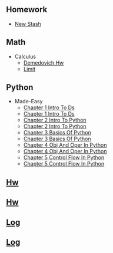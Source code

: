 
## Homework
  * [New Stash](HomeWork/new_stash.py)

## Math
  * Calculus
    * [Demedovich Hw](Math/calculus/demedovich_hw.py)
    * [Limit](Math/calculus/limit.py)

## Python
  * Made-Easy
    * [Chapter 1 Intro To Ds](Python/made-easy/chapter_1_intro_to_ds.ipynb)
    * [Chapter 1 Intro To Ds](Python/made-easy/chapter_1_intro_to_ds.py)
    * [Chapter 2 Intro To Python](Python/made-easy/chapter_2_intro_to_python.ipynb)
    * [Chapter 2 Intro To Python](Python/made-easy/chapter_2_intro_to_python.py)
    * [Chapter 3 Basics Of Python](Python/made-easy/chapter_3_basics_of_python.ipynb)
    * [Chapter 3 Basics Of Python](Python/made-easy/chapter_3_basics_of_python.py)
    * [Chapter 4 Obj And Oper In Python](Python/made-easy/chapter_4_obj_and_oper_in_python.ipynb)
    * [Chapter 4 Obj And Oper In Python](Python/made-easy/chapter_4_obj_and_oper_in_python.py)
    * [Chapter 5 Control Flow In Python](Python/made-easy/chapter_5_control_flow_in_python.ipynb)
    * [Chapter 5 Control Flow In Python](Python/made-easy/chapter_5_control_flow_in_python.py)

## [Hw](/hw.ipynb)

## [Hw](/hw.py)

## [Log](/log.ipynb)

## [Log](/log.py)
